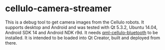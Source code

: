 cellulo-camera-streamer
=======================

This is a debug tool to get camera images from the Cellulo robots. It supports
desktop and Android and was tested with Qt 5.3.2, Ubuntu 14.04, Android SDK 14
and Android NDK r9d. It needs [qml-cellulo-bluetooth](../qml-cellulo-bluetooth/)
to be installed. It is intended to be loaded into Qt Creator, built and
deployed from there.

